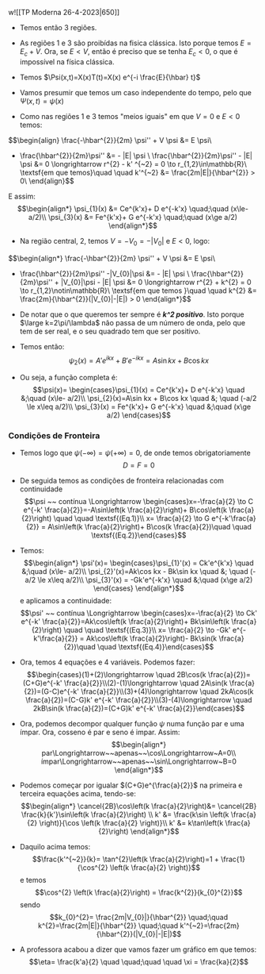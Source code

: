 w![[TP Moderna 26-4-2023|650]]
- Temos então 3 regiões. 
- As regiões 1 e 3 são proibídas na fisica clássica. Isto porque temos $E=E_{c}+V$. Ora, se $E<V$, então é preciso que se tenha $E_{c}<0$, o que é impossível na física clássica.

- Temos $\Psi(x,t)=X(x)T(t)=X(x) e^{-i \frac{E}{\hbar} t}$
- Vamos presumir que temos um caso independente do tempo, pelo que $\Psi(x,t)=\psi(x)$
- Como nas regiões 1 e 3 temos "meios iguais" em que $V=0$ e $E<0$ temos:

$$\begin{align}
\frac{-\hbar^{2}}{2m} \psi'' + V \psi &=  E \psi\\
- \frac{\hbar^{2}}{2m}\psi'' &= - |E| \psi \\
\frac{\hbar^{2}}{2m}\psi'' - |E| \psi &= 0 \longrightarrow r^{2} - k' ^{~2} = 0 \to r_{1,2}\in\mathbb{R}\\
\textsf{em que temos}\quad \quad k'^{~2} &= \frac{2m|E|}{\hbar^{2}} > 0\\
\end{align}$$

E assim:
$$\begin{align*}
\psi_{1}(x) &= Ce^{k'x}+ D e^{-k'x} \quad;\quad (x\le- a/2)\\
\psi_{3}(x) &= Fe^{k'x}+ G e^{-k'x} \quad;\quad (x\ge a/2)
\end{align*}$$
- Na região central, 2, temos $V=-V_{0}=-|V_{0}|$ e $E<0$, logo:

$$\begin{align*}
\frac{-\hbar^{2}}{2m} \psi'' + V \psi &=  E \psi\\
- \frac{\hbar^{2}}{2m}\psi'' -|V_{0}|\psi &= - |E| \psi \\
\frac{\hbar^{2}}{2m}\psi'' + |V_{0}|\psi - |E| \psi &= 0 \longrightarrow r^{2} + k^{2} = 0 \to r_{1,2}\notin\mathbb{R}\\
\textsf{em que temos }\quad \quad k^{2} &= \frac{2m}{\hbar^{2}}(|V_{0}|-|E|) > 0
\end{align*}$$

- De notar que o que queremos ter sempre é _**k^2 positivo**_. Isto porque $\large k=2\pi/\lambda$ não passa de um número de onda, pelo que tem de ser real, e o seu quadrado tem que ser positivo.
- Temos então:
$$\psi_{2}(x)=A' e^{ikx} + B' e^{-ikx} = A\sin kx + B\cos kx$$
- Ou seja, a função completa é:
$$\psi(x)= \begin{cases}\psi_{1}(x) = Ce^{k'x}+ D e^{-k'x} \quad &;\quad (x\le- a/2)\\
\psi_{2}(x)=A\sin kx + B\cos kx \quad &; \quad (-a/2 \le x\leq a/2)\\
\psi_{3}(x) = Fe^{k'x}+ G e^{-k'x} \quad &;\quad (x\ge a/2) \end{cases}$$

### Condições de Fronteira
- Temos logo que $\psi(-\infty)=\psi(+\infty)=0$, de onde temos obrigatoriamente $$D=F=0$$

- De seguida temos as condições de fronteira relacionadas com continuidade
$$\psi ~~ contínua \Longrightarrow \begin{cases}x=-\frac{a}{2} \to C e^{-k' \frac{a}{2}}=-A\sin\left(k \frac{a}{2}\right)+ B\cos\left(k \frac{a}{2}\right) \quad \quad \textsf{(Eq.1)}\\ x= \frac{a}{2} \to G e^{-k'\frac{a}{2}} = A\sin\left(k \frac{a}{2}\right)+ B\cos(k \frac{a}{2})\quad \quad \textsf{(Eq.2)}\end{cases}$$
- Temos:
$$\begin{align*}
\psi'(x)= \begin{cases}\psi_{1}'(x) = Ck'e^{k'x} \quad &;\quad (x\le- a/2)\\
\psi_{2}'(x)=Ak\cos kx - Bk\sin kx \quad &; \quad (-a/2 \le x\leq a/2)\\
\psi_{3}'(x) = -Gk'e^{-k'x} \quad &;\quad (x\ge a/2) \end{cases}
\end{align*}$$
e aplicamos a continuidade:
$$\psi' ~~ contínua \Longrightarrow \begin{cases}x=-\frac{a}{2} \to Ck' e^{-k' \frac{a}{2}}=Ak\cos\left(k \frac{a}{2}\right)+ Bk\sin\left(k \frac{a}{2}\right) \quad \quad \textsf{(Eq.3)}\\ x= \frac{a}{2} \to -Gk' e^{-k'\frac{a}{2}} = Ak\cos\left(k \frac{a}{2}\right)- Bk\sin(k \frac{a}{2})\quad \quad \textsf{(Eq.4)}\end{cases}$$
- Ora, temos 4 equações e 4 variáveis. Podemos fazer:
$$\begin{cases}(1)+(2)\longrightarrow \quad 2B\cos(k \frac{a}{2})=(C+G)e^{-k' \frac{a}{2}}\\(2)-(1)\longrightarrow \quad 2A\sin(k \frac{a}{2})=(G-C)e^{-k' \frac{a}{2}}\\(3)+(4)\longrightarrow \quad 2kA\cos(k \frac{a}{2})=(C-G)k' e^{-k' \frac{a}{2}}\\(3)-(4)\longrightarrow \quad 2kB\sin(k \frac{a}{2})=(C+G)k' e^{-k' \frac{a}{2}}\end{cases}$$
- Ora, podemos decompor qualquer função $\psi$ numa função par e uma ímpar. Ora, cosseno é par e seno é impar. Assim:
$$\begin{align*}
par\Longrightarrow~~apenas~~\cos\Longrightarrow~A=0\\
ímpar\Longrightarrow~~apenas~~\sin\Longrightarrow~B=0
\end{align*}$$
- Podemos começar por igualar $(C+G)e^{\frac{a}{2}}$ na primeira e terceira equações acima, tendo-se:
$$\begin{align*}
\cancel{2B}\cos\left(k \frac{a}{2}\right)&= \cancel{2B} \frac{k}{k'}\sin\left(k \frac{a}{2}\right) \\
k' &= \frac{k\sin \left(k \frac{a}{2} \right)}{\cos \left(k \frac{a}{2} \right)}\\
k' &= k\tan\left(k \frac{a}{2}\right)
\end{align*}$$

- Daquilo acima temos:
$$\frac{k'^{~2}}{k}= \tan^{2}\left(k \frac{a}{2}\right)=1 + \frac{1}{\cos^{2} \left(k \frac{a}{2} \right)}$$
e temos $$\cos^{2} \left(k \frac{a}{2}\right) = \frac{k^{2}}{k_{0}^{2}}$$
sendo $$k_{0}^{2}= \frac{2m|V_{0}|}{\hbar^{2}} \quad;\quad k^{2}=\frac{2m|E|}{\hbar^{2}} \quad;\quad k'^{~2}=\frac{2m}{\hbar^{2}}(|V_{0}|-|E|)$$
- A professora acabou a dizer que vamos fazer um gráfico em que temos:
$$\eta= \frac{k'a}{2} \quad \quad;\quad \quad \xi = \frac{ka}{2}$$


